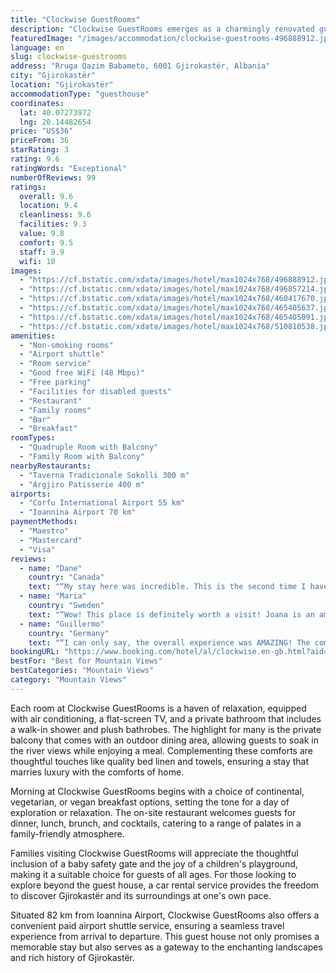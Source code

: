 ```yaml
---
title: "Clockwise GuestRooms"
description: "Clockwise GuestRooms emerges as a charmingly renovated guest house in the historic heart of Gjirokastër, just a stone's throw away from the serene Zaravina Lake."
featuredImage: "/images/accommodation/clockwise-guestrooms-496888912.jpg"
language: en
slug: clockwise-guestrooms
address: "Rruga Qazim Babameto, 6001 Gjirokastër, Albania"
city: "Gjirokastër"
location: "Gjirokastër"
accommodationType: "guesthouse"
coordinates:
  lat: 40.07273972
  lng: 20.14482654
price: "US$36"
priceFrom: 36
starRating: 3
rating: 9.6
ratingWords: "Exceptional"
numberOfReviews: 99
ratings:
  overall: 9.6
  location: 9.4
  cleanliness: 9.6
  facilities: 9.3
  value: 9.8
  comfort: 9.5
  staff: 9.9
  wifi: 10
images:
  - "https://cf.bstatic.com/xdata/images/hotel/max1024x768/496888912.jpg?k=8e47e71a5afe14405c68cfef759ecfdd71e37f553ddf24ff21b5a27a71e571b0&o=&hp=1"
  - "https://cf.bstatic.com/xdata/images/hotel/max1024x768/496857214.jpg?k=4c23125579c7d2e80b88b64dfb5668035eb61a6220e614c056c5247a0fbf038b&o=&hp=1"
  - "https://cf.bstatic.com/xdata/images/hotel/max1024x768/460417670.jpg?k=fff7a2e21b573fe8835c2425d3d18fe810133f90a7ed331c15657f4274cf95c9&o=&hp=1"
  - "https://cf.bstatic.com/xdata/images/hotel/max1024x768/465405637.jpg?k=e9434eb354f480e70775b2d72d4370273cfd9b97f9bcfed0561380081afe96b5&o=&hp=1"
  - "https://cf.bstatic.com/xdata/images/hotel/max1024x768/465405091.jpg?k=d8fb8eae5a0d5c9785c5a056436afc9c83aa4b61ef250fdaad6de0124cb981db&o=&hp=1"
  - "https://cf.bstatic.com/xdata/images/hotel/max1024x768/510810538.jpg?k=f9d7e6de5364a44054a7cd5e270acde415dba2b9c6b97da67bb82626815d0155&o=&hp=1"
amenities:
  - "Non-smoking rooms"
  - "Airport shuttle"
  - "Room service"
  - "Good free WiFi (48 Mbps)"
  - "Free parking"
  - "Facilities for disabled guests"
  - "Restaurant"
  - "Family rooms"
  - "Bar"
  - "Breakfast"
roomTypes:
  - "Quadruple Room with Balcony"
  - "Family Room with Balcony"
nearbyRestaurants:
  - "Taverna Tradicionale Sokolli 300 m"
  - "Argjiro Patisserie 400 m"
airports:
  - "Corfu International Airport 55 km"
  - "Ioannina Airport 70 km"
paymentMethods:
  - "Maestro"
  - "Mastercard"
  - "Visa"
reviews:
  - name: "Dane"
    country: "Canada"
    text: "“My stay here was incredible. This is the second time I have stayed at Clockwise and I returned to Gjirokaster because I knew I would be staying here again. Joana, the host, is so kind and goes above and beyond for her guests. I could not recommend...”"
  - name: "Maria"
    country: "Sweden"
    text: "“Wow! This place is definitely worth a visit! Joana is an amazing host that ensures that her guests get the best possible stay at her guest house located high up on the hillside. The rooms are incredibly cozy that fits really well into the town's...”"
  - name: "Guillermo"
    country: "Germany"
    text: "“I can only say, the overall experience was AMAZING! The communication before the arrival was excellent, everything was properly handled for us to have a great experience! Everything was clean and tidy with all necessary things for a great stay! ...”"
bookingURL: "https://www.booking.com/hotel/al/clockwise.en-gb.html?aid=8035640"
bestFor: "Best for Mountain Views"
bestCategories: "Mountain Views"
category: "Mountain Views"
---
```


Each room at Clockwise GuestRooms is a haven of relaxation, equipped with air conditioning, a flat-screen TV, and a private bathroom that includes a walk-in shower and plush bathrobes. The highlight for many is the private balcony that comes with an outdoor dining area, allowing guests to soak in the river views while enjoying a meal. Complementing these comforts are thoughtful touches like quality bed linen and towels, ensuring a stay that marries luxury with the comforts of home.

Morning at Clockwise GuestRooms begins with a choice of continental, vegetarian, or vegan breakfast options, setting the tone for a day of exploration or relaxation. The on-site restaurant welcomes guests for dinner, lunch, brunch, and cocktails, catering to a range of palates in a family-friendly atmosphere.

Families visiting Clockwise GuestRooms will appreciate the thoughtful inclusion of a baby safety gate and the joy of a children's playground, making it a suitable choice for guests of all ages. For those looking to explore beyond the guest house, a car rental service provides the freedom to discover Gjirokastër and its surroundings at one's own pace.

Situated 82 km from Ioannina Airport, Clockwise GuestRooms also offers a convenient paid airport shuttle service, ensuring a seamless travel experience from arrival to departure. This guest house not only promises a memorable stay but also serves as a gateway to the enchanting landscapes and rich history of Gjirokastër.
